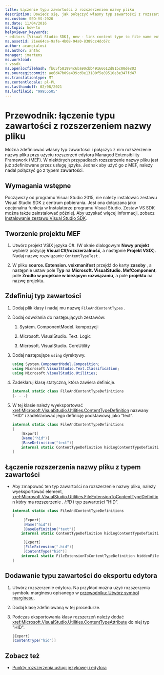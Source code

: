 ```yaml
---
title: Łączenie typu zawartości z rozszerzeniem nazwy pliku
description: Dowiedz się, jak połączyć własny typ zawartości z rozszerzeniem nazwy pliku przy użyciu edytora Managed Extensibility Framework rozszerzenia w tym instruktażu.
ms.custom: SEO-VS-2020
ms.date: 11/04/2016
ms.topic: how-to
helpviewer_keywords:
- editors [Visual Studio SDK], new - link content type to file name extension
ms.assetid: 21ee64ce-9afe-4b08-94a0-8389cc4dc67c
author: acangialosi
ms.author: anthc
manager: jmartens
ms.workload:
- vssdk
ms.openlocfilehash: fb65f581994c6ba90cbb49166612d81bc00de803
ms.sourcegitcommit: ae6d47b09a439cd0e13180f5e89510e3e347fd47
ms.translationtype: MT
ms.contentlocale: pl-PL
ms.lasthandoff: 02/08/2021
ms.locfileid: "99955505"
---
```

# <a name="walkthrough-link-a-content-type-to-a-file-name-extension"></a>Przewodnik: łączenie typu zawartości z rozszerzeniem nazwy pliku
Można zdefiniować własny typ zawartości i połączyć z nim rozszerzenie nazwy pliku przy użyciu rozszerzeń edytora Managed Extensibility Framework (MEF). W niektórych przypadkach rozszerzenie nazwy pliku jest już zdefiniowane przez usługę języka. Jednak aby użyć go z MEF, należy nadal połączyć go z typem zawartości.

## <a name="prerequisites"></a>Wymagania wstępne
 Począwszy od programu Visual Studio 2015, nie należy instalować zestawu Visual Studio SDK z centrum pobierania. Jest ona dołączana jako opcjonalna funkcja w Instalatorze programu Visual Studio. Zestaw VS SDK można także zainstalować później. Aby uzyskać więcej informacji, zobacz [Instalowanie zestawu Visual Studio SDK](../extensibility/installing-the-visual-studio-sdk.md).

## <a name="create-a-mef-project"></a>Tworzenie projektu MEF

1. Utwórz projekt VSIX języka C#. (W oknie dialogowym **Nowy projekt** wybierz pozycję **Visual C#/rozszerzalność**, a następnie **Projekt VSIX**). Nadaj nazwę rozwiązanie `ContentTypeTest` .

2. W pliku **source. Extension. vsixmanifest** przejdź do karty **zasoby** , a następnie ustaw pole **Typ** na **Microsoft. VisualStudio. MefComponent**, pole **Źródło** **w projekcie w bieżącym rozwiązaniu**, a pole **projektu** na nazwę projektu.

## <a name="define-the-content-type"></a>Zdefiniuj typ zawartości

1. Dodaj plik klasy i nadaj mu nazwę `FileAndContentTypes` .

2. Dodaj odwołania do następujących zestawów:

    1. System. ComponentModel. kompozycji

    2. Microsoft. VisualStudio. Text. Logic

    3. Microsoft. VisualStudio. CoreUtility

3. Dodaj następujące `using` dyrektywy.

    ```csharp
    using System.ComponentModel.Composition;
    using Microsoft.VisualStudio.Text.Classification;
    using Microsoft.VisualStudio.Utilities;

    ```

4. Zadeklaruj klasę statyczną, która zawiera definicje.

    ```csharp
    internal static class FileAndContentTypeDefinitions
    {. . .}
    ```

5. W tej klasie należy wyeksportować <xref:Microsoft.VisualStudio.Utilities.ContentTypeDefinition> nazwany "HID" i zadeklarować jego definicję podstawową jako "text".

    ```csharp
    internal static class FileAndContentTypeDefinitions
    {
        [Export]
        [Name("hid")]
        [BaseDefinition("text")]
        internal static ContentTypeDefinition hidingContentTypeDefinition;
    }
    ```

## <a name="link-a-file-name-extension-to-a-content-type"></a>Łączenie rozszerzenia nazwy pliku z typem zawartości

- Aby zmapować ten typ zawartości na rozszerzenie nazwy pliku, należy wyeksportować element, <xref:Microsoft.VisualStudio.Utilities.FileExtensionToContentTypeDefinition> który ma rozszerzenie *. HID* i typ zawartości "HID".

    ```csharp
    internal static class FileAndContentTypeDefinitions
    {
         [Export]
         [Name("hid")]
         [BaseDefinition("text")]
        internal static ContentTypeDefinition hidingContentTypeDefinition;

         [Export]
         [FileExtension(".hid")]
         [ContentType("hid")]
        internal static FileExtensionToContentTypeDefinition hiddenFileExtensionDefinition;
    }
    ```

## <a name="add-the-content-type-to-an-editor-export"></a>Dodawanie typu zawartości do eksportu edytora

1. Utwórz rozszerzenie edytora. Na przykład można użyć rozszerzenia symbolu marginesu opisanego w [przewodniku: Utwórz symbol marginesu](../extensibility/walkthrough-creating-a-margin-glyph.md).

2. Dodaj klasę zdefiniowaną w tej procedurze.

3. Podczas eksportowania klasy rozszerzeń należy dodać <xref:Microsoft.VisualStudio.Utilities.ContentTypeAttribute> do niej typ "HID".

    ```csharp
    [Export]
    [ContentType("hid")]
    ```

## <a name="see-also"></a>Zobacz też
- [Punkty rozszerzenia usługi językowej i edytora](../extensibility/language-service-and-editor-extension-points.md)
